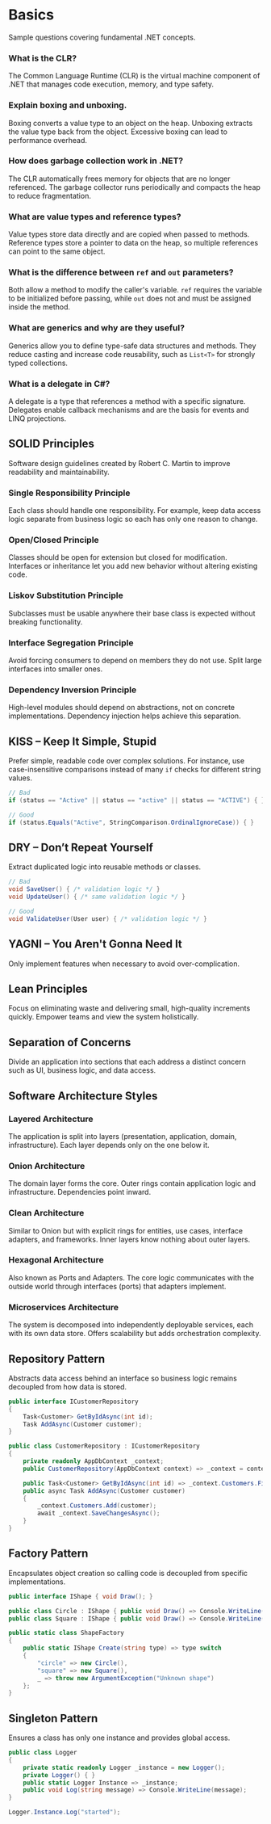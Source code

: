 # Basics

Sample questions covering fundamental .NET concepts.

### What is the CLR?
The Common Language Runtime (CLR) is the virtual machine component of .NET that manages code execution, memory, and type safety.

### Explain boxing and unboxing.
Boxing converts a value type to an object on the heap. Unboxing extracts the value type back from the object. Excessive boxing can lead to performance overhead.

### How does garbage collection work in .NET?
The CLR automatically frees memory for objects that are no longer referenced. The garbage collector runs periodically and compacts the heap to reduce fragmentation.

### What are value types and reference types?
Value types store data directly and are copied when passed to methods. Reference types store a pointer to data on the heap, so multiple references can point to the same object.

### What is the difference between `ref` and `out` parameters?
Both allow a method to modify the caller's variable. `ref` requires the variable to be initialized before passing, while `out` does not and must be assigned inside the method.

### What are generics and why are they useful?
Generics allow you to define type-safe data structures and methods. They reduce casting and increase code reusability, such as `List<T>` for strongly typed collections.

### What is a delegate in C#?
A delegate is a type that references a method with a specific signature. Delegates enable callback mechanisms and are the basis for events and LINQ projections.

## SOLID Principles

Software design guidelines created by Robert C. Martin to improve readability and maintainability.

### Single Responsibility Principle
Each class should handle one responsibility. For example, keep data access logic separate from business logic so each has only one reason to change.

### Open/Closed Principle
Classes should be open for extension but closed for modification. Interfaces or inheritance let you add new behavior without altering existing code.

### Liskov Substitution Principle
Subclasses must be usable anywhere their base class is expected without breaking functionality.

### Interface Segregation Principle
Avoid forcing consumers to depend on members they do not use. Split large interfaces into smaller ones.

### Dependency Inversion Principle
High-level modules should depend on abstractions, not on concrete implementations. Dependency injection helps achieve this separation.

## KISS – Keep It Simple, Stupid
Prefer simple, readable code over complex solutions. For instance, use case-insensitive comparisons instead of many `if` checks for different string values.

```csharp
// Bad
if (status == "Active" || status == "active" || status == "ACTIVE") { }

// Good
if (status.Equals("Active", StringComparison.OrdinalIgnoreCase)) { }
```

## DRY – Don’t Repeat Yourself
Extract duplicated logic into reusable methods or classes.

```csharp
// Bad
void SaveUser() { /* validation logic */ }
void UpdateUser() { /* same validation logic */ }

// Good
void ValidateUser(User user) { /* validation logic */ }
```

## YAGNI – You Aren't Gonna Need It
Only implement features when necessary to avoid over-complication.

## Lean Principles
Focus on eliminating waste and delivering small, high-quality increments quickly. Empower teams and view the system holistically.

## Separation of Concerns
Divide an application into sections that each address a distinct concern such as UI, business logic, and data access.

## Software Architecture Styles

### Layered Architecture
The application is split into layers (presentation, application, domain, infrastructure). Each layer depends only on the one below it.

### Onion Architecture
The domain layer forms the core. Outer rings contain application logic and infrastructure. Dependencies point inward.

### Clean Architecture
Similar to Onion but with explicit rings for entities, use cases, interface adapters, and frameworks. Inner layers know nothing about outer layers.

### Hexagonal Architecture
Also known as Ports and Adapters. The core logic communicates with the outside world through interfaces (ports) that adapters implement.

### Microservices Architecture
The system is decomposed into independently deployable services, each with its own data store. Offers scalability but adds orchestration complexity.

## Repository Pattern
Abstracts data access behind an interface so business logic remains decoupled from how data is stored.

```csharp
public interface ICustomerRepository
{
    Task<Customer> GetByIdAsync(int id);
    Task AddAsync(Customer customer);
}

public class CustomerRepository : ICustomerRepository
{
    private readonly AppDbContext _context;
    public CustomerRepository(AppDbContext context) => _context = context;

    public Task<Customer> GetByIdAsync(int id) => _context.Customers.FindAsync(id).AsTask();
    public async Task AddAsync(Customer customer)
    {
        _context.Customers.Add(customer);
        await _context.SaveChangesAsync();
    }
}
```

## Factory Pattern
Encapsulates object creation so calling code is decoupled from specific implementations.

```csharp
public interface IShape { void Draw(); }

public class Circle : IShape { public void Draw() => Console.WriteLine("Circle"); }
public class Square : IShape { public void Draw() => Console.WriteLine("Square"); }

public static class ShapeFactory
{
    public static IShape Create(string type) => type switch
    {
        "circle" => new Circle(),
        "square" => new Square(),
        _ => throw new ArgumentException("Unknown shape")
    };
}
```

## Singleton Pattern
Ensures a class has only one instance and provides global access.

```csharp
public class Logger
{
    private static readonly Logger _instance = new Logger();
    private Logger() { }
    public static Logger Instance => _instance;
    public void Log(string message) => Console.WriteLine(message);
}

Logger.Instance.Log("started");
```
